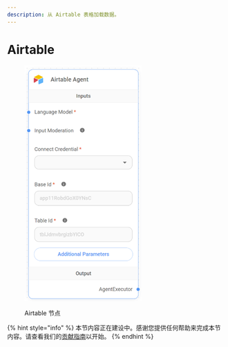 ```yaml
---
description: 从 Airtable 表格加载数据。
---
```


# Airtable

<figure><img src="../../../.gitbook/assets/image_airtable (1).png" alt="" width="271"><figcaption><p>Airtable 节点</p></figcaption></figure>

{% hint style="info" %}
本节内容正在建设中。感谢您提供任何帮助来完成本节内容。请查看我们的[贡献指南](../../../contributing/)以开始。
{% endhint %}
